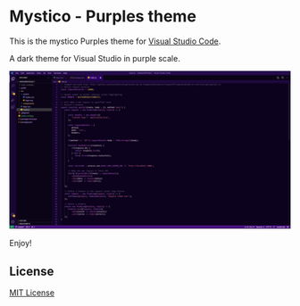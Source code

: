 # Mystico - Purples theme

This is the mystico Purples theme for [Visual Studio Code](http://code.visualstudio.com).

A dark theme for Visual Studio in purple scale.

![Screenshot](https://raw.githubusercontent.com/chibanti/mystico-purples-vscode-theme/master/images/screenshots/screenshot-1.png)

Enjoy!

## License

[MIT License](./LICENSE)
